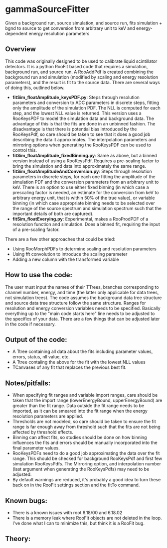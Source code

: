 # gammaSourceFitter
Given a background run, source simulation, and source run, fits simulation + bgnd to source to get conversion from arbitrary unit to keV and energy-dependent energy resolution parameters

## Overview
This code was originally designed to be used to calibrate liquid scintillator detectors. It is a python RooFit based code that requires a simulation, background run, and source run. A RooAddPdf is created combining the background run and simulation (modified by scaling and energy resolution parameters), and the result is fit to the source data. There are several ways of doing this, outlined below.

* **fitSim_floatAmplitude_keysPDF.py**: Steps through resolution parameters and conversion to ADC parameters in discrete steps, fitting only the amplitude of the simulation PDF. The NLL is computed for each step, and the lowest NLL value is returned. This version uses a RooKeysPDF to model the simulation data and background data. The advantage of this is that the fits are done in an unbinned fashion. The disadvantage is that there is potential bias introduced by the RooKeysPdf, so care should be taken to see that it does a good job describing the data it approximates. The interpolation parameters and mirroring options when generating the RooKeysPDF can be used to control this.
* **fitSim_floatAmplitude_fixedBinning.py**: Same as above, but a binned version instead of using a RooKeysPdf. Requires a pre-scaling factor to bring the simulation and data into approximately the same range. 
* **fitSim_floatAmplitudeAndConversion.py**: Steps through resolution parameters in discrete steps, for each one fitting the amplitude of the simulation PDF and the conversion parameters from an arbitrary unit to keV. There is an option to use either fixed binning (in which case a prescaling factor is needed, an estimate for the conversion from keV to arbitrary energy unit, that is within 50% of the true value), or variable binning (in which case appropriate binning needs to be selected over the range of the source spectrum and simulation spectrum such that the important details of both are captured).
* **fitSim_floatEverying.py**: Experimental, makes a RooProdPDF of a resolution function and simulation. Does a binned fit, requiring the input of a pre-scaling factor. 

There are a few other approaches that could be tried:
* Using RooMorphPDFs to determine scaling and resolution parameters
* Using fft convolution to introduce the scaling parameter
* Adding a new column with the transformed variable

## How to use the code:
The user must input the names of their TTrees, branches corresponding to channel number, energy, and time (the latter only applicable for data trees, not simulation trees). The code assumes the background data tree structure and source data tree structure follow the same structure. Ranges for resolution and energy conversion variables needs to be specified. Basically everything up to the "main code starts here" line needs to be adjusted to the specifics of your data. There are a few things that can be adjusted later in the code if necessary.

## Output of the code:
* A Ttree containing all data about the fits including parameter values, errors, status, nll value, etc.
* A Ttree contaiing the above for the fit with the lowest NLL values
* TCanvases of any fit that replaces the previous best fit.

## Notes/pitfalls:
* When specifying fit ranges and variable import ranges, care should be taken that the import range (lowerEnergyBound, upperEnergyBound) are greater than the fit range. Data outside the fit range needs to be imported, as it can be smeared into the fit range when the energy resolution parameters are applied.
* Thresholds are not modeled, so care should be taken to ensure the fit range is far enough away from threshold such that the fits are not being affected by threshold effects.
* Binning can affect fits, so studies should be done on how binning influences the fits and errors should be manually incorporated into the final parameter values. 
* RooKeysPDFs need to do a good job approximating the data over the fit range. This should be checked for background RooKeysPdf and first few simulation RooKeysPdfs. The Mirroring option, and interpolation number (last argument when generating the RooKeysPdfs) may need to be adjusted.
* By default warnings are reduced, it's probably a good idea to turn these back on in the RooFit settings section and the fitTo command.

## Known bugs:
* There is a known issues with root 6.18/00 and 6.18.02
* There is a memory leak where RooFit objects are not deleted in the loop. I've done what I can to minimize this, but think it is a RooFit bug.

## Theory:

